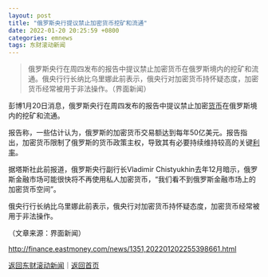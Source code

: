```yaml
---
layout: post
title: "俄罗斯央行提议禁止加密货币挖矿和流通"
date: 2022-01-20 20:25:59 +0800
categories: emnews
tags: 东财滚动新闻
---
```

> 俄罗斯央行在周四发布的报告中提议禁止加密货币在俄罗斯境内的挖矿和流通。俄央行行长纳比乌里娜此前表示，俄央行对加密货币持怀疑态度，加密货币经常被用于非法操作。（界面新闻）

<p>彭博1月20日消息，俄罗斯央行在周四发布的报告中提议禁止加密<span id="Info.3326"><a href="http://data.eastmoney.com/cjsj/hbgyl.html" class="infokey">货币</a></span>在俄罗斯境内的挖矿和流通。</p>
 <p>报告称，一些估计认为，俄罗斯的加密货币交易额达到每年50亿美元。报告指出，加密货币限制了俄罗斯的货币政策主权，导致其有必要持续维持较高的关键<span id="Info.344"><a href="http://data.eastmoney.com/cjsj/yhll.html" class="infokey">利率</a></span>。</p>
 <p>据塔斯社此前报道，俄罗斯央行副行长Vladimir Chistyukhin去年12月暗示，俄罗斯金融市场可能很快将不再使用私人加密货币，“我们看不到俄罗斯金融市场上的加密货币空间”。</p>
 <p>俄央行行长纳比乌里娜此前表示，俄央行对加密货币持怀疑态度，加密货币经常被用于非法操作。</p><p class="em_media">（文章来源：界面新闻）</p>

<http://finance.eastmoney.com/news/1351,202201202255398661.html>

[返回东财滚动新闻](//finews.withounder.com/emnews/)｜[返回首页](//finews.withounder.com/)